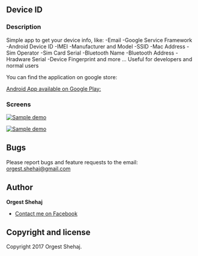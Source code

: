 ## Device ID
### Description
Simple app to get your device info, like:
-Email
-Google Service Framework
-Android Device ID
-IMEI
-Manufacturer and Model
-SSID
-Mac Address
-Sim Operator
-Sim Card Serial
-Bluetooth Name
-Bluetooth Address
-Hradware Serial
-Device Fingerprint
and more ...
Useful for developers and normal users
<br/>

You can find the application on google store:

[Android App available on Google Play: ](https://play.google.com/store/apps/details?id=androiddeviceid.emulk.it.androiddeviceid)


### Screens

[![Sample demo](https://lh3.googleusercontent.com/-Acpks4zuLVr7oEYC-F4z7PE5N6e7kOw31dL68gQhylsOxbb9F5zNeQRMlQ2pWtj7RT8=h310)](https://lh3.googleusercontent.com/-Acpks4zuLVr7oEYC-F4z7PE5N6e7kOw31dL68gQhylsOxbb9F5zNeQRMlQ2pWtj7RT8=h310)


[![Sample demo](https://lh3.googleusercontent.com/1XncCr8eLuk04qF5Qu9clO7rcWuSxjsJkKYQ5EmQEzx13_8YZdnwpWxeor32TDEFHl20=h310)](https://lh3.googleusercontent.com/1XncCr8eLuk04qF5Qu9clO7rcWuSxjsJkKYQ5EmQEzx13_8YZdnwpWxeor32TDEFHl20=h310)


## Bugs

Please report bugs and feature requests to the email: orgest.shehaj@gmail.com <br/>

## Author

**Orgest Shehaj**


+ [Contact me on Facebook](https://www.facebook.com/oshehaj1)

## Copyright and license

Copyright 2017 Orgest Shehaj.



